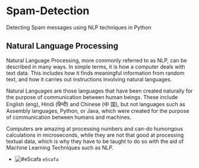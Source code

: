 # Spam-Detection
Detecting Spam messages using NLP techniques in Python


## Natural Language Processing
Natural Language Processing, more commonly referred to as NLP, can be described in many ways.
In simple terms, it is how a computer deals with text data. This includes how it finds meaningful
information from random text, and how it carries out instructions involving natural languages.

Natural Languages are those languages that have been created naturally for the purpose of
communication between human beings. These include English (eng), Hindi (हिन्दी) and Chinese (中
国), but not languages such as Assembly languages, Python, or Java, which were created for the
purpose of communication between humans and machines.

Computers are amazing at processing numbers and can-do humongous calculations in microseconds,
while they are not that good at processing textual data, which is why they have to be taught to do so
with the aid of Machine Learning Techniques such as NLP.

- ![#e5cafa](https://placehold.it/15/e5cafa/000000?text=+) `e5cafa`
